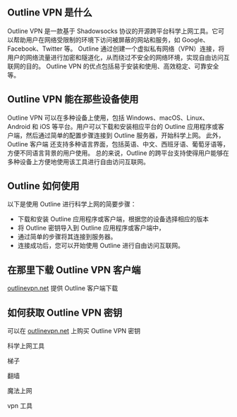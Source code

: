 ## Outline VPN 是什么

Outline VPN 是一款基于 Shadowsocks 协议的开源跨平台科学上网工具。它可以帮助用户在网络受限制的环境下访问被屏蔽的网站和服务，如 Google、Facebook、Twitter 等。
Outline 通过创建一个虚拟私有网络（VPN）连接，将用户的网络流量进行加密和隧道化，从而绕过不安全的网络环境，实现自由访问互联网的目的。
Outline VPN 的优点包括易于安装和使用、高效稳定、可靠安全等。 

## Outline VPN 能在那些设备使用

Outline VPN 可以在多种设备上使用，包括 Windows、macOS、Linux、Android 和 iOS 等平台。用户可以下载和安装相应平台的 Outline 应用程序或客户端，然后通过简单的配置步骤连接到 Outline 服务器，开始科学上网。 
此外，Outline 客户端 还支持多种语言界面，包括英语、中文、西班牙语、葡萄牙语等，方便不同语言背景的用户使用。
总的来说，Outline 的跨平台支持使得用户能够在多种设备上方便地使用该工具进行自由访问互联网。

## Outline 如何使用

以下是使用 Outline 进行科学上网的简要步骤：
- 下载和安装 Outline 应用程序或客户端，根据您的设备选择相应的版本
- 将 Outline 密钥导入到 Outline 应用程序或客户端中，
- 通过简单的步骤将其连接到服务器。
- 连接成功后，您可以开始使用 Outline 进行自由访问互联网。

## 在那里下载 Outline VPN 客户端

[outlinevpn.net](https://outlinevpn.net) 提供 Outline 客户端下载

## 如何获取 Outline VPN 密钥

可以在 [outlinevpn.net](https://outlinevpn.net) 上购买 Outline VPN 密钥

科学上网工具

梯子

翻墙

魔法上网

vpn 工具
